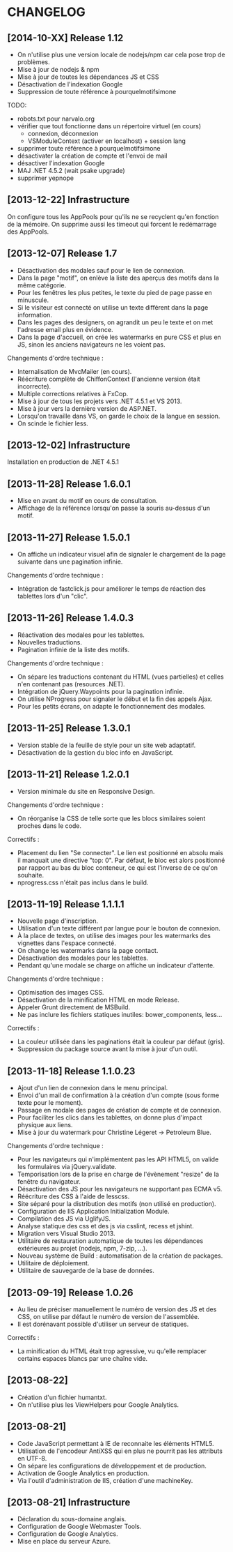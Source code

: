 CHANGELOG
=========

[2014-10-XX] Release 1.12
-------------------------

* On n'utilise plus une version locale de nodejs/npm car cela pose trop de
  problèmes.
* Mise à jour de nodejs & npm
* Mise à jour de toutes les dépendances JS et CSS
* Désactivation de l'indexation Google
* Suppression de toute référence à pourquelmotifsimone

TODO:
* robots.txt pour narvalo.org
* vérifier que tout fonctionne dans un répertoire virtuel (en cours)
  - connexion, déconnexion
  - VSModuleContext (activer en localhost) + session lang
* supprimer toute référence à pourquelmotifsimone
* désactivater la création de compte et l'envoi de mail
* désactiver l'indexation Google
* MAJ .NET 4.5.2 (wait psake upgrade)
* supprimer yepnope

[2013-12-22] Infrastructure
---------------------------

On configure tous les AppPools pour qu'ils ne se recyclent qu'en fonction de la mémoire.
On supprime aussi les timeout qui forcent le redémarrage des AppPools.


[2013-12-07] Release 1.7
------------------------

* Désactivation des modales sauf pour le lien de connexion.
* Dans la page "motif", on enlève la liste des aperçus des motifs dans la même catégorie.
* Pour les fenêtres les plus petites, le texte du pied de page passe en minuscule.
* Si le visiteur est connecté on utilise un texte différent dans la page information.
* Dans les pages des designers, on agrandit un peu le texte et on met l'adresse email plus en évidence.
* Dans la page d'accueil, on crée les watermarks en pure CSS et plus en JS, sinon les anciens
  navigateurs ne les voient pas.

Changements d'ordre technique :
* Internalisation de MvcMailer (en cours).
* Réécriture complète de ChiffonContext (l'ancienne version était incorrecte).
* Multiple corrections relatives à FxCop.
* Mise à jour de tous les projets vers .NET 4.5.1 et VS 2013.
* Mise à jour vers la dernière version de ASP.NET.
* Lorsqu'on travaille dans VS, on garde le choix de la langue en session.
* On scinde le fichier less.


[2013-12-02] Infrastructure
---------------------------

Installation en production de .NET 4.5.1


[2013-11-28] Release 1.6.0.1
----------------------------

* Mise en avant du motif en cours de consultation.
* Affichage de la référence lorsqu'on passe la souris au-dessus d'un motif.


[2013-11-27] Release 1.5.0.1
----------------------------

* On affiche un indicateur visuel afin de signaler le chargement de la page suivante dans
  une pagination infinie.

Changements d'ordre technique :
* Intégration de fastclick.js pour améliorer le temps de réaction des tablettes lors d'un "clic".


[2013-11-26] Release 1.4.0.3
----------------------------

* Réactivation des modales pour les tablettes.
* Nouvelles traductions.
* Pagination infinie de la liste des motifs.

Changements d'ordre technique :
* On sépare les traductions contenant du HTML (vues partielles) et celles
  n'en contenant pas (resources .NET).
* Intégration de jQuery.Waypoints pour la pagination infinie.
* On utilise NProgress pour signaler le début et la fin des appels Ajax.
* Pour les petits écrans, on adapte le fonctionnement des modales.


[2013-11-25] Release 1.3.0.1
----------------------------

* Version stable de la feuille de style pour un site web adaptatif.
* Désactivation de la gestion du bloc info en JavaScript.


[2013-11-21] Release 1.2.0.1
----------------------------

* Version minimale du site en Responsive Design.

Changements d'ordre technique :
* On réorganise la CSS de telle sorte que les blocs similaires soient proches dans le code.

Correctifs :
* Placement du lien "Se connecter". Le lien est positionné en absolu mais il manquait
  une directive "top: 0". Par défaut, le bloc est alors positionné par rapport au bas
  du bloc conteneur, ce qui est l'inverse de ce qu'on souhaite.
* nprogress.css n'était pas inclus dans le build.


[2013-11-19] Release 1.1.1.1
----------------------------

* Nouvelle page d'inscription.
* Utilisation d'un texte différent par langue pour le bouton de connexion.
* À la place de textes, on utilise des images pour les watermarks des vignettes
  dans l'espace connecté.
* On change les watermarks dans la page contact.
* Désactivation des modales pour les tablettes.
* Pendant qu'une modale se charge on affiche un indicateur d'attente.

Changements d'ordre technique :
* Optimisation des images CSS.
* Désactivation de la minification HTML en mode Release.
* Appeler Grunt directement de MSBuild.
* Ne pas inclure les fichiers statiques inutiles: bower_components, less...

Correctifs :
* La couleur utilisée dans les paginations était la couleur par défaut (gris).
* Suppression du package source avant la mise à jour d'un outil.


[2013-11-18] Release 1.1.0.23
-----------------------------

* Ajout d'un lien de connexion dans le menu principal.
* Envoi d'un mail de confirmation à la création d'un compte (sous forme texte pour le moment).
* Passage en modale des pages de création de compte et de connexion.
* Pour faciliter les clics dans les tablettes, on donne plus d'impact physique aux liens.
* Mise à jour du watermark pour Christine Légeret -> Petroleum Blue.

Changements d'ordre technique :
* Pour les navigateurs qui n'implémentent pas les API HTML5,
  on valide les formulaires via jQuery.validate.
* Temporisation lors de la prise en charge de l'évènement "resize" de la fenêtre du navigateur.
* Désactivation des JS pour les navigateurs ne supportant pas ECMA v5.
* Réécriture des CSS à l'aide de lesscss.
* Site séparé pour la distribution des motifs (non utilisé en production).
* Configuration de IIS Application Initialization Module.
* Compilation des JS via UglifyJS.
* Analyse statique des css et des js via csslint, recess et jshint.
* Migration vers Visual Studio 2013.
* Utilitaire de restauration automatique de toutes les dépendances
  extérieures au projet (nodejs, npm, 7-zip, ...).
* Nouveau système de Build : automatisation de la création de packages.
* Utilitaire de déploiement.
* Utilitaire de sauvegarde de la base de données.


[2013-09-19] Release 1.0.26
---------------------------

* Au lieu de préciser manuellement le numéro de version des JS et des CSS, on utilise par défaut
  le numéro de version de l'assemblée.
* Il est dorénavant possible d'utiliser un serveur de statiques.

Correctifs :
* La minification du HTML était trop agressive, vu qu'elle remplacer certains espaces blancs
  par une chaîne vide.


[2013-08-22]
------------

* Création d'un fichier humantxt.
* On n'utilise plus les ViewHelpers pour Google Analytics.


[2013-08-21]
------------

* Code JavaScript permettant à IE de reconnaite les éléments HTML5.
* Utilisation de l'encodeur AntiXSS qui en plus ne pourrit pas les attributs en UTF-8.
* On sépare les configurations de développement et de production.
* Activation de Google Analytics en production.
* Via l'outil d'administration de IIS, création d'une machineKey.


[2013-08-21] Infrastructure
---------------------------

* Déclaration du sous-domaine anglais.
* Configuration de Google Webmaster Tools.
* Configuration de Google Analytics.
* Mise en place du serveur Azure.
